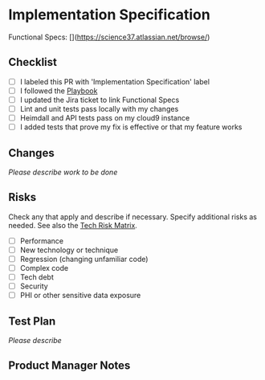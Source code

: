 # Implementation Specification

Functional Specs: [<Jira Ticket>](https://science37.atlassian.net/browse/<Jira Ticket>)

## Checklist

- [ ] I labeled this PR with 'Implementation Specification' label
- [ ] I followed the [Playbook](https://science37.atlassian.net/wiki/spaces/TECH/pages/484147358/Implementation+Specification+Playbook)
- [ ] I updated the Jira ticket to link Functional Specs
- [ ] Lint and unit tests pass locally with my changes
- [ ] Heimdall and API tests pass on my cloud9 instance
- [ ] I added tests that prove my fix is effective or that my feature works

## Changes

_Please describe work to be done_

## Risks

Check any that apply and describe if necessary. Specify additional risks as needed. See also the [Tech Risk Matrix](https://science37.atlassian.net/wiki/spaces/TECH/pages/509804643/Technology%2BRisk%2BMatrix).

- [ ] Performance
- [ ] New technology or technique
- [ ] Regression (changing unfamiliar code)
- [ ] Complex code
- [ ] Tech debt
- [ ] Security
- [ ] PHI or other sensitive data exposure

## Test Plan

_Please describe_

<!-- Include details of your testing environment, and the tests that you ran -->
<!-- to verify the effect your changes will have on other areas of the code. -->

## Product Manager Notes

<!-- Additional Area for PM's -->
